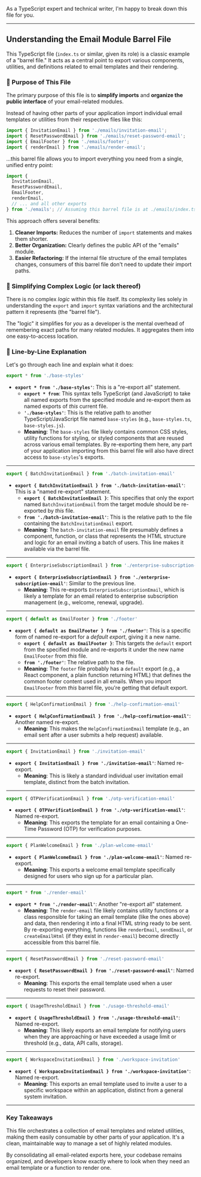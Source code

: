 As a TypeScript expert and technical writer, I'm happy to break down this file for you.

---

## Understanding the Email Module Barrel File

This TypeScript file (`index.ts` or similar, given its role) is a classic example of a "barrel file." It acts as a central point to export various components, utilities, and definitions related to email templates and their rendering.

### 🎯 Purpose of This File

The primary purpose of this file is to **simplify imports** and **organize the public interface** of your email-related modules.

Instead of having other parts of your application import individual email templates or utilities from their respective files like this:

```typescript
import { InvitationEmail } from './emails/invitation-email';
import { ResetPasswordEmail } from './emails/reset-password-email';
import { EmailFooter } from './emails/footer';
import { renderEmail } from './emails/render-email';
```

...this barrel file allows you to import everything you need from a single, unified entry point:

```typescript
import {
  InvitationEmail,
  ResetPasswordEmail,
  EmailFooter,
  renderEmail,
  // ... and all other exports
} from './emails'; // Assuming this barrel file is at ./emails/index.ts
```

This approach offers several benefits:

1.  **Cleaner Imports:** Reduces the number of `import` statements and makes them shorter.
2.  **Better Organization:** Clearly defines the public API of the "emails" module.
3.  **Easier Refactoring:** If the internal file structure of the email templates changes, consumers of this barrel file don't need to update their import paths.

### 🧠 Simplifying Complex Logic (or lack thereof)

There is no complex *logic* within this file itself. Its complexity lies solely in understanding the `export` and `import` syntax variations and the architectural pattern it represents (the "barrel file").

The "logic" it simplifies for *you* as a developer is the mental overhead of remembering exact paths for many related modules. It aggregates them into one easy-to-access location.

### 📝 Line-by-Line Explanation

Let's go through each line and explain what it does:

```typescript
export * from './base-styles'
```
*   **`export * from './base-styles'`**: This is a "re-export all" statement.
    *   **`export * from`**: This syntax tells TypeScript (and JavaScript) to take all named exports from the specified module and re-export them as named exports of *this* current file.
    *   **`'./base-styles'`**: This is the relative path to another TypeScript/JavaScript file named `base-styles` (e.g., `base-styles.ts`, `base-styles.js`).
    *   **Meaning**: The `base-styles` file likely contains common CSS styles, utility functions for styling, or styled components that are reused across various email templates. By re-exporting them here, any part of your application importing from this barrel file will also have direct access to `base-styles`'s exports.

---

```typescript
export { BatchInvitationEmail } from './batch-invitation-email'
```
*   **`export { BatchInvitationEmail } from './batch-invitation-email'`**: This is a "named re-export" statement.
    *   **`export { BatchInvitationEmail }`**: This specifies that only the export named `BatchInvitationEmail` from the target module should be re-exported by *this* file.
    *   **`from './batch-invitation-email'`**: This is the relative path to the file containing the `BatchInvitationEmail` export.
    *   **Meaning**: The `batch-invitation-email` file presumably defines a component, function, or class that represents the HTML structure and logic for an email inviting a batch of users. This line makes it available via the barrel file.

---

```typescript
export { EnterpriseSubscriptionEmail } from './enterprise-subscription-email'
```
*   **`export { EnterpriseSubscriptionEmail } from './enterprise-subscription-email'`**: Similar to the previous line.
    *   **Meaning**: This re-exports `EnterpriseSubscriptionEmail`, which is likely a template for an email related to enterprise subscription management (e.g., welcome, renewal, upgrade).

---

```typescript
export { default as EmailFooter } from './footer'
```
*   **`export { default as EmailFooter } from './footer'`**: This is a specific form of named re-export for a *default export*, giving it a new name.
    *   **`export { default as EmailFooter }`**: This targets the `default` export from the specified module and re-exports it under the new name `EmailFooter` from *this* file.
    *   **`from './footer'`**: The relative path to the file.
    *   **Meaning**: The `footer` file probably has a `default` export (e.g., a React component, a plain function returning HTML) that defines the common footer content used in all emails. When you import `EmailFooter` from *this* barrel file, you're getting that default export.

---

```typescript
export { HelpConfirmationEmail } from './help-confirmation-email'
```
*   **`export { HelpConfirmationEmail } from './help-confirmation-email'`**: Another named re-export.
    *   **Meaning**: This makes the `HelpConfirmationEmail` template (e.g., an email sent after a user submits a help request) available.

---

```typescript
export { InvitationEmail } from './invitation-email'
```
*   **`export { InvitationEmail } from './invitation-email'`**: Named re-export.
    *   **Meaning**: This is likely a standard individual user invitation email template, distinct from the batch invitation.

---

```typescript
export { OTPVerificationEmail } from './otp-verification-email'
```
*   **`export { OTPVerificationEmail } from './otp-verification-email'`**: Named re-export.
    *   **Meaning**: This exports the template for an email containing a One-Time Password (OTP) for verification purposes.

---

```typescript
export { PlanWelcomeEmail } from './plan-welcome-email'
```
*   **`export { PlanWelcomeEmail } from './plan-welcome-email'`**: Named re-export.
    *   **Meaning**: This exports a welcome email template specifically designed for users who sign up for a particular plan.

---

```typescript
export * from './render-email'
```
*   **`export * from './render-email'`**: Another "re-export all" statement.
    *   **Meaning**: The `render-email` file likely contains utility functions or a class responsible for taking an email template (like the ones above) and data, then rendering it into a final HTML string ready to be sent. By re-exporting everything, functions like `renderEmail`, `sendEmail`, or `createEmailHtml` (if they exist in `render-email`) become directly accessible from this barrel file.

---

```typescript
export { ResetPasswordEmail } from './reset-password-email'
```
*   **`export { ResetPasswordEmail } from './reset-password-email'`**: Named re-export.
    *   **Meaning**: This exports the email template used when a user requests to reset their password.

---

```typescript
export { UsageThresholdEmail } from './usage-threshold-email'
```
*   **`export { UsageThresholdEmail } from './usage-threshold-email'`**: Named re-export.
    *   **Meaning**: This likely exports an email template for notifying users when they are approaching or have exceeded a usage limit or threshold (e.g., data, API calls, storage).

---

```typescript
export { WorkspaceInvitationEmail } from './workspace-invitation'
```
*   **`export { WorkspaceInvitationEmail } from './workspace-invitation'`**: Named re-export.
    *   **Meaning**: This exports an email template used to invite a user to a specific workspace within an application, distinct from a general system invitation.

---

### Key Takeaways

This file orchestrates a collection of email templates and related utilities, making them easily consumable by other parts of your application. It's a clean, maintainable way to manage a set of highly related modules.

By consolidating all email-related exports here, your codebase remains organized, and developers know exactly where to look when they need an email template or a function to render one.